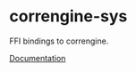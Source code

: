 # correngine-sys #
FFI bindings to correngine.

[Documentation](https://retep998.github.io/doc/correngine-sys/)
